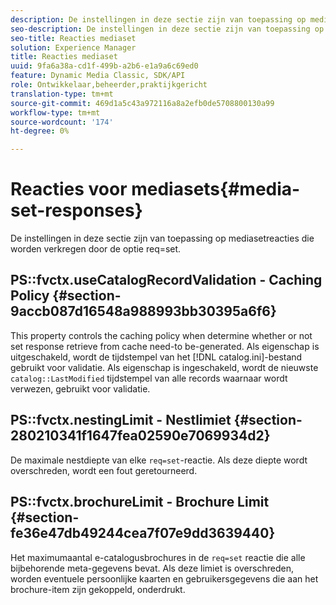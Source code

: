 ```yaml
---
description: De instellingen in deze sectie zijn van toepassing op mediasetreacties die worden verkregen door de optie req=set.
seo-description: De instellingen in deze sectie zijn van toepassing op mediasetreacties die worden verkregen door de optie req=set.
seo-title: Reacties mediaset
solution: Experience Manager
title: Reacties mediaset
uuid: 9fa6a38a-cd1f-499b-a2b6-e1a9a6c69ed0
feature: Dynamic Media Classic, SDK/API
role: Ontwikkelaar,beheerder,praktijkgericht
translation-type: tm+mt
source-git-commit: 469d1a5c43a972116a8a2efb0de5708800130a99
workflow-type: tm+mt
source-wordcount: '174'
ht-degree: 0%

---
```



# Reacties voor mediasets{#media-set-responses}

De instellingen in deze sectie zijn van toepassing op mediasetreacties die worden verkregen door de optie req=set.

## PS::fvctx.useCatalogRecordValidation - Caching Policy {#section-9accb087d16548a988993bb30395a6f6}

This property controls the caching policy when determine whether or not set response retrieve from cache need-to be-generated. Als eigenschap is uitgeschakeld, wordt de tijdstempel van het [!DNL catalog.ini]-bestand gebruikt voor validatie. Als eigenschap is ingeschakeld, wordt de nieuwste `catalog::LastModified` tijdstempel van alle records waarnaar wordt verwezen, gebruikt voor validatie.

## PS::fvctx.nestingLimit - Nestlimiet {#section-280210341f1647fea02590e7069934d2}

De maximale nestdiepte van elke `req=set`-reactie. Als deze diepte wordt overschreden, wordt een fout geretourneerd.

## PS::fvctx.brochureLimit - Brochure Limit {#section-fe36e47db49244cea7f07e9dd3639440}

Het maximumaantal e-catalogusbrochures in de `req=set` reactie die alle bijbehorende meta-gegevens bevat. Als deze limiet is overschreden, worden eventuele persoonlijke kaarten en gebruikersgegevens die aan het brochure-item zijn gekoppeld, onderdrukt.
